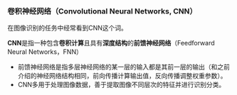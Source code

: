 ### 卷积神经网络（Convolutional Neural Networks, CNN）
在图像识别的任务中经常看到CNN这个词。

**CNN**是指一种包含**卷积计算**且具有**深度结构**的**前馈神经网络**（Feedforward Neural Networks，FNN）
* 前馈神经网络是指多层神经网络的某一层的输入都是其前一层的输出（和之前介绍的神经网络结构相同，前向传播计算输出值，反向传播调整权重参数）。
* CNN多用于处理图像数据，善于提取图像不同层次的特征并进行识别分类。
